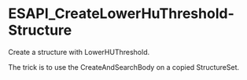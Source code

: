 # ESAPI_CreateLowerHuThreshold-Structure
Create a structure with LowerHUThreshold.

The trick is to use the CreateAndSearchBody on a copied StructureSet.
